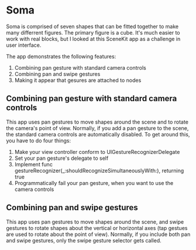 # Soma

Soma is comprised of seven shapes that can be fitted together to make many differrent figures.  The primary figure is
a cube.  It's much easier to work with real blocks, but I looked at this SceneKit app as a challenge in user interface.

The app demonstrates the following features:
1. Combining pan gesture with standard camera controls
2. Combining pan and swipe gestures
3. Making it appear that gesures are attached to nodes

## Combining pan gesture with standard camera controls

This app uses pan gestures to move shapes around the scene and to rotate the camera's point of view.  Normally, if you
add a pan gesture to the scene, the standard camera controls are automatically disabled.  To get around this, you have
to do four things:
1. Make your view controller conform to UIGestureRecognizerDelegate
2. Set your pan gesture's delegate to self
3. Implement func gestureRecognizer(_:shouldRecognizeSimultaneouslyWith:), returning true
4. Programmatically fail your pan gesture, when you want to use the camera controls

## Combining pan and swipe gestures

This app uses pan gestures to move shapes around the scene, and swipe gestures to rotate shapes about the vertical or
horizontal axes (tap gestues are used to rotate about the point of view).  Normally, if you include both pan and swipe
gestures, only the swipe gesture selector gets called.
